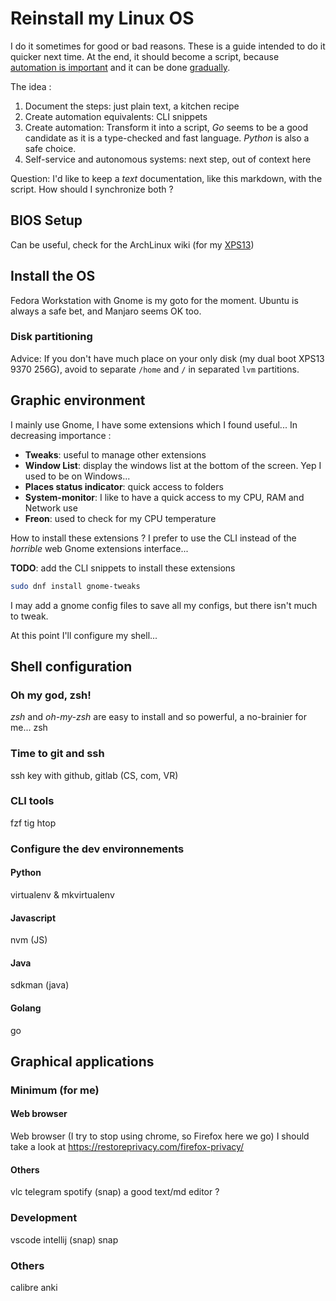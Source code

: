 # Reinstall my Linux OS

I do it sometimes for good or bad reasons. These is a guide intended to do it quicker next time. At the end, it should become a script, because [automation is important](https://queue.acm.org/detail.cfm?id=3197520) and it can be done [gradually](https://blog.danslimmon.com/2019/07/15/do-nothing-scripting-the-key-to-gradual-automation/).

The idea :
1. Document the steps: just plain text, a kitchen recipe
2. Create automation equivalents: CLI snippets
3. Create automation: Transform it into a script, *Go* seems to be a good candidate as it is a type-checked and fast language. *Python* is also a safe choice.
4. Self-service and autonomous systems: next step, out of context here

Question: I'd like to keep a *text* documentation, like this markdown, with the script. How should I synchronize both ?

## BIOS Setup

Can be useful, check for the ArchLinux wiki (for my [XPS13](https://wiki.archlinux.org/index.php/Dell_XPS_13_(9370)))

## Install the OS

Fedora Workstation with Gnome is my goto for the moment. Ubuntu is always a safe bet, and Manjaro seems OK too. 

### Disk partitioning

Advice: If you don't have much place on your only disk (my dual boot XPS13 9370 256G), avoid to separate `/home` and `/` in separated `lvm` partitions.  

## Graphic environment

I mainly use Gnome, I have some extensions which I found useful...
In decreasing importance :
* **Tweaks**: useful to manage other extensions
* **Window List**: display the windows list at the bottom of the screen. Yep I used to be on Windows...
* **Places status indicator**: quick access to folders
* **System-monitor**: I like to have a quick access to my CPU, RAM and Network use
* **Freon**: used to check for my CPU temperature

How to install these extensions ? I prefer to use the CLI instead of the *horrible* web Gnome extensions interface...

**TODO**: add the CLI snippets to install these extensions

```bash
sudo dnf install gnome-tweaks
```

I may add a gnome config files to save all my configs, but there isn't much to tweak.

At this point I'll configure my shell...

## Shell configuration

### Oh my god, zsh!

*zsh* and *oh-my-zsh* are easy to install and so powerful, a no-brainier for me...
zsh

### Time to git and ssh

ssh key with github, gitlab (CS, com, VR)

### CLI tools

fzf
tig
htop

### Configure the dev environnements

#### Python

virtualenv & mkvirtualenv

#### Javascript

nvm (JS)

#### Java

sdkman (java)

#### Golang

go

## Graphical applications

### Minimum (for me)

#### Web browser 

Web browser (I try to stop using chrome, so Firefox here we go)
I should take a look at <https://restoreprivacy.com/firefox-privacy/>

#### Others
vlc
telegram
spotify (snap)
a good text/md editor ?

### Development

vscode
intellij (snap)
snap

### Others

calibre
anki


